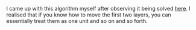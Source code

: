 I came up with this algorithm myself after observing it being solved [here](https://www.mathsisfun.com/games/towerofhanoi.html).
I realised that if you know how to move the first two layers, you can essentially treat them as one unit and so on and so forth.
